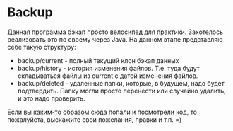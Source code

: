 # Backup
Данная программа бэкап просто велосипед для практики. Захотелось реализовать это по своему через Java.
На данном этапе представляю себе такую структуру:
* backup/current - полный текущий клон бэкап данных
* backup/history - история изменения файлов. Т.е. туда будут складываться файлы из current с датой изменения файлов.
* backup/deleted - удаленные папки, которые, в будущем, надо будет подтвердить. Папку могли просто перенести или случайно удалить, и это надо проверить.

Если вы каким-то образом сюда попали и посмотрели код, то пожалуйста, выскажите свои пожелания, правки и т.п. =)
